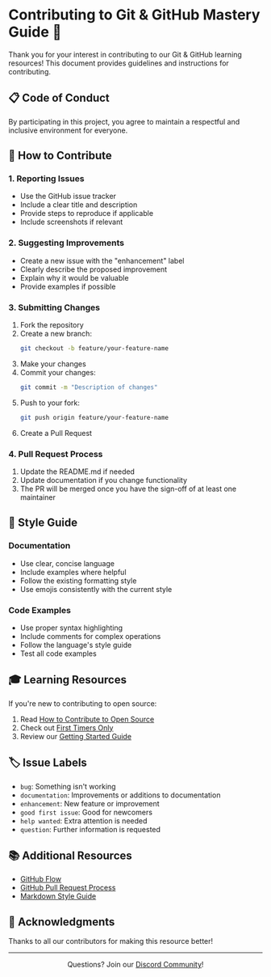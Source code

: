 # Contributing to Git & GitHub Mastery Guide 🤝

Thank you for your interest in contributing to our Git & GitHub learning resources! This document provides guidelines and instructions for contributing.

## 📋 Code of Conduct

By participating in this project, you agree to maintain a respectful and inclusive environment for everyone.

## 🎯 How to Contribute

### 1. Reporting Issues

- Use the GitHub issue tracker
- Include a clear title and description
- Provide steps to reproduce if applicable
- Include screenshots if relevant

### 2. Suggesting Improvements

- Create a new issue with the "enhancement" label
- Clearly describe the proposed improvement
- Explain why it would be valuable
- Provide examples if possible

### 3. Submitting Changes

1. Fork the repository
2. Create a new branch:
   ```bash
   git checkout -b feature/your-feature-name
   ```
3. Make your changes
4. Commit your changes:
   ```bash
   git commit -m "Description of changes"
   ```
5. Push to your fork:
   ```bash
   git push origin feature/your-feature-name
   ```
6. Create a Pull Request

### 4. Pull Request Process

1. Update the README.md if needed
2. Update documentation if you change functionality
3. The PR will be merged once you have the sign-off of at least one maintainer

## 📝 Style Guide

### Documentation

- Use clear, concise language
- Include examples where helpful
- Follow the existing formatting style
- Use emojis consistently with the current style

### Code Examples

- Use proper syntax highlighting
- Include comments for complex operations
- Follow the language's style guide
- Test all code examples

## 🎓 Learning Resources

If you're new to contributing to open source:

1. Read [How to Contribute to Open Source](https://opensource.guide/how-to-contribute/)
2. Check out [First Timers Only](https://www.firsttimersonly.com/)
3. Review our [Getting Started Guide](docs/getting-started.md)

## 🏷️ Issue Labels

- `bug`: Something isn't working
- `documentation`: Improvements or additions to documentation
- `enhancement`: New feature or improvement
- `good first issue`: Good for newcomers
- `help wanted`: Extra attention is needed
- `question`: Further information is requested

## 📚 Additional Resources

- [GitHub Flow](https://guides.github.com/introduction/flow/)
- [GitHub Pull Request Process](https://help.github.com/articles/about-pull-requests/)
- [Markdown Style Guide](https://www.markdownguide.org/basic-syntax/)

## 🙏 Acknowledgments

Thanks to all our contributors for making this resource better!

---

<div align="center">
  <p>Questions? Join our <a href="https://discord.gg/V7qWTUca">Discord Community</a>!</p>
</div> 